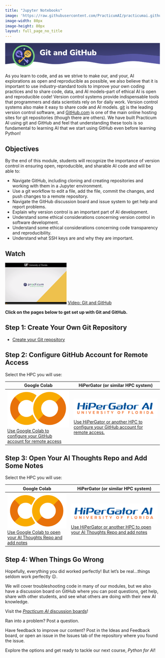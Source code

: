 ```yaml
---
title: "Jupyter Notebooks"
image: 'https://raw.githubusercontent.com/PracticumAI/practicumai.github.io/main/images/icons/practicumai_computing_for_ai.png'
image-width: 80px
image-height: 80px
layout: full_page_no_title
---
```


![Git and Github banner](/images/M3_git_and_github.png)

As you learn to code, and as we strive to make our, and your, AI explorations as open and reproducible as possible, we also believe that it is important to use industry-standard tools to improve your own coding practices and to share code, data, and AI models–part of ethical AI is open and reproducible code! Version control systems provide indispensable tools that programmers and data scientists rely on for daily work. Version control systems also make it easy to share code and AI models. [git](https://git-scm.com/) is the leading version control software, and [GitHub.com](https://github.com/) is one of the main online hosting sites for git repositories (though there are others). We have built Practicum AI using git and GitHub and feel that understanding these tools is so fundamental to learning AI that we start using GitHub even before learning Python!

## Objectives

By the end of this module, students will recognize the importance of version control in ensuring open, reproducible, and sharable AI code and will be able to:

* Navigate GitHub, including cloning and creating repositories and working with them in a Jupyter environment.
* Use a git workflow to edit a file, add the file, commit the changes, and push changes to a remote repository.
* Navigate the GitHub discussion board and issue system to get help and report problems.
* Explain why version control is an important part of AI development.
* Understand some ethical considerations concerning version control in software development.
* Understand some ethical considerations concerning code transparency and reproducibility.
* Understand what SSH keys are and why they are important.

## Watch

[![Thumbnail screenshot of a Practicum AI video](/images/video_thumbnail.png)](https://mediasite.video.ufl.edu/Mediasite/Play/0d6947cccbac45b98ab8ee48117744121d) [Video: Git and GitHub](https://mediasite.video.ufl.edu/Mediasite/Play/0d6947cccbac45b98ab8ee48117744121d)

**Click on the pages below to get set up with Git and GitHub.**

## Step 1: Create Your Own Git Repository

* [Create your Git repository](/computing_for_ai/03.1_create_repo/)

## Step 2: Configure GitHub Account for Remote Access

Select the HPC you will use:

Google Colab | HiPerGator (or similar HPC system)
-------------|-----------------------------------
[![Google Colab icon](/images/icons/Google_Colaboratory_Logo-cropped.png)](/computing_for_ai/03.2_colab_github_config/)<br>[Use Google Colab to configure your GitHub account for remote access](/computing_for_ai/03.2_colab_github_config/) | [![HiPerGator-AI icon](/images/icons/hpg_AI_logo_blue-orange.png)](/computing_for_ai/03.2_hpg_github_config/)<br>[Use HiPerGator or another HPC to configure your GitHub account for remote access.](/computing_for_ai/03.2_hpg_github_config/)

## Step 3: Open Your AI Thoughts Repo and Add Some Notes 

Select the HPC you will use:

Google Colab | HiPerGator (or similar HPC system)
-------------|-----------------------------------
[![Google Colab icon](/images/icons/Google_Colaboratory_Logo-cropped.png)](/computing_for_ai/03.3_colab_edit_repo/)<br>[Use Google Colab to open your AI Thoughts Repo and add notes](/computing_for_ai/03.3_colab_edit_repo/) | [![HiPerGator-AI icon](/images/icons/hpg_AI_logo_blue-orange.png)](/computing_for_ai/03.3_hpg_edit_repo/)<br>[Use HiPerGator or another HPC to open your AI Thoughts Repo and add notes](/computing_for_ai/03.3_hpg_edit_repo/)

## Step 4: When Things Go Wrong

Hopefully, everything you did worked perfectly! But let’s be real…things seldom work perfectly ☹.

We will cover troubleshooting code in many of our modules, but we also have a discussion board on GitHub where you can post questions, get help, share with other students, and see what others are doing with their new AI knowledge.

Visit the [*Practicum AI* discussion boards](https://github.com/orgs/PracticumAI/discussions)!

Ran into a problem? Post a question.

Have feedback to improve our content? Post in the Ideas and Feedback board, or open an issue in the Issues tab of the repository where you found the issue.

Explore the options and get ready to tackle our next course, *Python for AI*!
